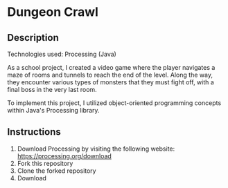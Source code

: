 # Dungeon Crawl

## Description

Technologies used: Processing (Java)

As a school project, I created a video game where the player navigates a maze of rooms and tunnels to reach the end of the level. Along the way, they encounter various types of monsters that they must fight off, with a final boss in the very last room.

To implement this project, I utilized object-oriented programming concepts within Java's Processing library.

## Instructions
1. Download Processing by visiting the following website: https://processing.org/download
2. Fork this repository
3. Clone the forked repository
4. Download 
